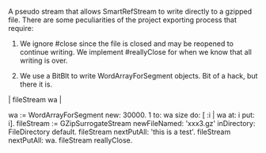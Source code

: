 A pseudo stream that allows SmartRefStream to write directly to a gzipped file. There are some peculiarities of the project exporting process that require:

1. We ignore #close since the file is closed and may be reopened to continue writing. We implement #reallyClose for when we know that all writing is over.

2. We use a BitBlt to write WordArrayForSegment objects. Bit of a hack, but there it is.

| fileStream wa |

wa := WordArrayForSegment new: 30000.
1 to: wa size do: [ :i | wa at: i put: i].
fileStream := GZipSurrogateStream newFileNamed: 'xxx3.gz' inDirectory: FileDirectory default.
fileStream nextPutAll: 'this is a test'.
fileStream nextPutAll: wa.
fileStream reallyClose.
